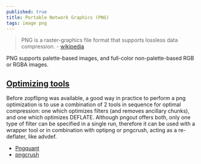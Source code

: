 ```yaml
---
published: true
title: Portable Network Graphics (PNG)
tags: image png
---
```

> PNG is a raster-graphics file format that supports lossless data compression. - [wikipedia](https://en.wikipedia.org/wiki/Portable_Network_Graphics)

PNG supports palette-based images, and full-color non-palette-based RGB or RGBA images.

## [Optimizing tools](https://en.wikipedia.org/wiki/Portable_Network_Graphics#Optimizing_tools)

Before zopflipng was available, a good way in practice to perform a png optimization is to use a combination of 2 tools in sequence for optimal compression: one which optimizes filters (and removes ancillary chunks), and one which optimizes DEFLATE. Although pngout offers both, only one type of filter can be specified in a single run, therefore it can be used with a wrapper tool or in combination with optipng or pngcrush, acting as a re-deflater, like advdef. 

- [Pngquant](https://ostechnix.com/pngquant-a-command-line-utility-to-compress-png-images-on-linux/)
- [pngcrush](https://en.wikipedia.org/wiki/Pngcrush)